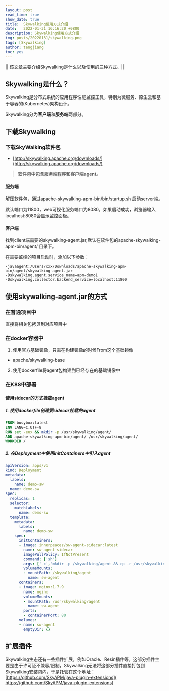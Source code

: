 ```yaml
---
layout: post
read_time: true
show_date: true
title:  Skywalking使用方式介绍
date:   2022-01-31 16:16:20 +0800
description: Skywalking使用方式介绍
img: posts/20220131/skywalking.png
tags: [Skywalking]
author: tengjiang
toc: yes
---
```



|| 该文章主要介绍Skywalking是什么以及使用的三种方式。||

<!-- more -->

## Skywalking是什么？

Skywalking是分布式系统的应用程序性能监控工具，特别为微服务、原生云和基于容器的(Kubernetes)架构设计。

Skywalking分为**客户端**和**服务端**两部分。

## 下载Skywalking

### 下载SkyWalking软件包

- [http://skywalking.apache.org/downloads/](http://skywalking.apache.org/downloads/)

> **软件包中包含服务端程序和客户端agent。**

#### 服务端

解压软件包，通过apache-skywalking-apm-bin/bin/startup.sh 启动server端。

默认端口为11800，web可视化服务端口为8080，如果启动成功，浏览器输入localhost:8080会显示监控面板。

#### 客户端

找到client端需要的skywalking-agent.jar,默认在软件包的apache-skywalking-apm-bin/agent/ 目录下。

在需要监控的项目启动时，添加以下参数：

```shell
-javaagent:/Users/xxx/Downloads/apache-skywalking-apm-bin/agent/skywalking-agent.jar
-Dskywalking.agent.service_name=apm-demo1
-Dskywalking.collector.backend_service=localhost:11800
```

## 使用skywalking-agent.jar的方式

### 在普通项目中

直接将相关包拷贝到对应项目中

### 在docker容器中

1. 使用官方基础镜像，只需在构建镜像的时候From这个基础镜像
- apache/skywalking-base
2. 使用dockerfile将agent包构建到已经存在的基础镜像中

### 在K8S中部署

#### 使用sidecar的方式挂载agent

##### 1. 使用dockerfile创建要sidecar挂载的agent

```dockerfile
FROM busybox:latest 
ENV LANG=C.UTF-8
RUN set -eux && mkdir -p /usr/skywalking/agent/
ADD apache-skywalking-apm-bin/agent/ /usr/skywalking/agent/
WORKDIR /
```

##### 2. 在Deployment中使用initContainers中引入agent

```yaml
apiVersion: apps/v1
kind: Deployment
metadata:
  labels:
    name: demo-sw
  name: demo-sw
spec:
  replicas: 1
  selector:
    matchLabels:
      name: demo-sw
  template:
    metadata:
      labels:
        name: demo-sw
    spec:
      initContainers:
      - image: innerpeacez/sw-agent-sidecar:latest
        name: sw-agent-sidecar
        imagePullPolicy: IfNotPresent
        command: ['sh']
        args: ['-c','mkdir -p /skywalking/agent && cp -r /usr/skywalking/agent/* /skywalking/agent']
        volumeMounts:
        - mountPath: /skywalking/agent
          name: sw-agent
      containers:
      - image: nginx:1.7.9
        name: nginx
        volumeMounts:
        - mountPath: /usr/skywalking/agent
          name: sw-agent
        ports:
        - containerPort: 80
      volumes:
      - name: sw-agent
        emptyDir: {}
```

## 扩展插件

Skywalking生态还有一些插件扩展，例如Oracle、Resin插件等。这部分插件主要是由于许可证不兼容/限制，Skywalking无法将这部分插件直接打包到Skywalking安装包内，于是托管在这个地址：[https://github.com/SkyAPM/java-plugin-extensions]( https://github.com/SkyAPM/java-plugin-extensions)